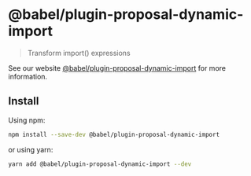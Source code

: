 # @babel/plugin-proposal-dynamic-import

> Transform import() expressions

See our website [@babel/plugin-proposal-dynamic-import](https://babeljs.io/docs/en/babel-plugin-proposal-dynamic-import)
for more information.

## Install

Using npm:

```sh
npm install --save-dev @babel/plugin-proposal-dynamic-import
```

or using yarn:

```sh
yarn add @babel/plugin-proposal-dynamic-import --dev
```
